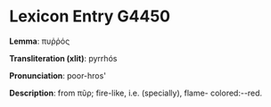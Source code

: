# Lexicon Entry G4450

**Lemma**: πυῤῥός

**Transliteration (xlit)**: pyrrhós

**Pronunciation**: poor-hros'

**Description**:
from πῦρ; fire-like, i.e. (specially), flame- colored:--red.
